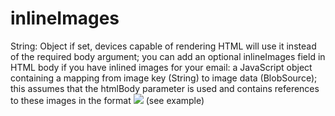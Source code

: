 # inlineImages

String: Object
if set, devices capable of rendering HTML will use it instead of the required body argument; you can add an optional inlineImages field in HTML body if you have inlined images for your email: a JavaScript object containing a mapping from image key (String) to image data (BlobSource); this assumes that the htmlBody parameter is used and contains references to these images in the format <img src="cid:imageKey" /> (see example)

